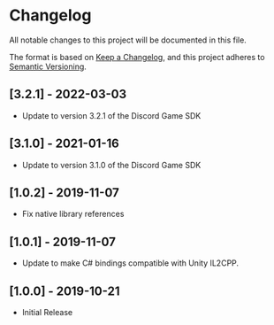 # Changelog

All notable changes to this project will be documented in this file.

The format is based on [Keep a Changelog](https://keepachangelog.com/en/1.0.0/),
and this project adheres to [Semantic Versioning](https://semver.org/spec/v2.0.0.html).

## [3.2.1] - 2022-03-03
 * Update to version 3.2.1 of the Discord Game SDK

## [3.1.0] - 2021-01-16
 * Update to version 3.1.0 of the Discord Game SDK

## [1.0.2] - 2019-11-07
 * Fix native library references

## [1.0.1] - 2019-11-07
 * Update to make C# bindings compatible with Unity IL2CPP.

## [1.0.0] - 2019-10-21
 * Initial Release
